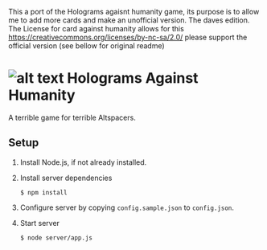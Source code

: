 This a port of the Holograms agaisnt humanity game, its purpose is to allow me to add more cards and make an unofficial version. The daves edition.
The License for card against humanity allows for this https://creativecommons.org/licenses/by-nc-sa/2.0/
please support the official version (see bellow for original readme)

![alt text](https://github.com/falkrons/HaH/blob/master/icon/HaH_icon.jpg "Holograms Against Humanity")
Holograms Against Humanity
==========================

A terrible game for terrible Altspacers.


Setup
-----

1. Install Node.js, if not already installed.

2. Install server dependencies
	```
	$ npm install
	```

3. Configure server by copying `config.sample.json` to `config.json`.

3. Start server
	```
	$ node server/app.js
	```
